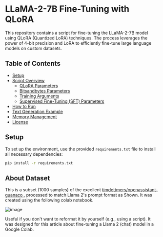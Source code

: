 # LLaMA-2-7B Fine-Tuning with QLoRA

This repository contains a script for fine-tuning the LLaMA-2-7B model using QLoRA (Quantized LoRA) techniques. The process leverages the power of 4-bit precision and LoRA to efficiently fine-tune large language models on custom datasets.

## Table of Contents

- [Setup](#setup)
- [Script Overview](#script-overview)
  - [QLoRA Parameters](#qlora-parameters)
  - [Bitsandbytes Parameters](#bitsandbytes-parameters)
  - [Training Arguments](#training-arguments)
  - [Supervised Fine-Tuning (SFT) Parameters](#supervised-fine-tuning-sft-parameters)
- [How to Run](#how-to-run)
- [Text Generation Example](#text-generation-example)
- [Memory Management](#memory-management)
- [License](#license)

## Setup

To set up the environment, use the provided `requirements.txt` file to install all necessary dependencies:

```bash
pip install -r requirements.txt
```

## About Dataset
This is a subset (1000 samples) of the excellent [timdettmers/openassistant-guanaco ](https://huggingface.co/datasets/mlabonne/guanaco-llama2-1k), processed to match Llama 2's prompt format as Shown. It was created using the following colab notebook.

![image](https://github.com/user-attachments/assets/85d98b25-aa9f-4b82-adcd-3eef90be1dab)


Useful if you don't want to reformat it by yourself (e.g., using a script). It was designed for this article about fine-tuning a Llama 2 (chat) model in a Google Colab.
